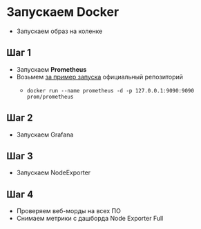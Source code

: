# Запускаем Docker 
- Запускаем образ на коленке

## Шаг 1
- Запускаем **Prometheus**
- Возьмем [за пример запуска](https://github.com/prometheus/prometheus) официальный репозиторий
  - ```
    docker run --name prometheus -d -p 127.0.0.1:9090:9090 prom/prometheus
    ``` 

## Шаг 2
- Запускаем Grafana

## Шаг 3
- Запускаем NodeExporter

## Шаг 4
- Проверяем веб-морды на всех ПО
- Снимаем метрики с дашборда Node Exporter Full

